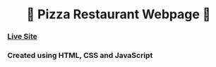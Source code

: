 <h1 align="center">🍕 Pizza Restaurant Webpage 🍕</h1>

### <a href="https://pizza-restaurant-radser2001.netlify.app/"> Live Site </a>

### Created using HTML, CSS and JavaScript
